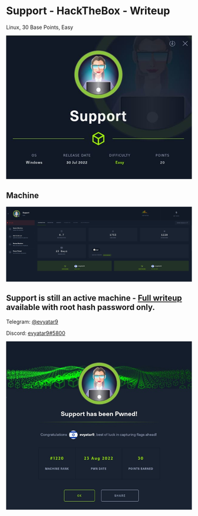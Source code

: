 # Support - HackTheBox - Writeup
Linux, 30 Base Points, Easy

![info.JPG](images/info.JPG)

## Machine

![‏‏Support.JPG](images/Support.jpg)
 
## Support is still an active machine - [Full writeup](Support-Writeup.pdf) available with root hash password only.

Telegram: [@evyatar9](https://t.me/evyatar9)

Discord: [evyatar9#5800](https://discordapp.com/users/812805349815091251)

![pwn.JPG](images/pwn.jpg)